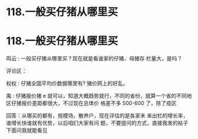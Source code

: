 # 118.一般买仔猪从哪里买

# 118.一般买仔猪从哪里买

鸣云 : 一般买仔猪从哪里买？现在就是看谁家的仔猪、母猪存 栏量大，是吗？

评论区：

权权 : 仔猪全国平均价数据哪里有? 猪价网上的好乱。

禺 : 仔猪报价猪 e 就可以，知道大概趋势就行，不同的省份，就算一个省的不同地区仔猪报价差距都很大，不过现在总体价 格差不多 500-600 了，除了疫区

回答：从哪买的都有，规模场，散养户，现在评估的是各家未 来出栏的增长率，谁增长快谁就有优势，以后咱们大家有问 题，不要提问的方式，直接我发的帖子下面问我就能看见